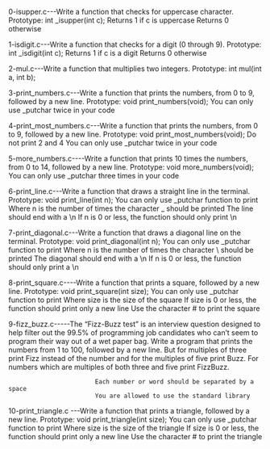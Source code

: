 0-isupper.c---Write a function that checks for uppercase character.
                Prototype: int _isupper(int c);
                Returns 1 if c is uppercase
                Returns 0 otherwise

1-isdigit.c---Write a function that checks for a digit (0 through 9).
                Prototype: int _isdigit(int c);
                Returns 1 if c is a digit
                Returns 0 otherwise

2-mul.c---Write a function that multiplies two integers.
            Prototype: int mul(int a, int b);

3-print_numbers.c---Write a function that prints the numbers, from 0 to 9, followed by a new line.
                        Prototype: void print_numbers(void);
                        You can only use _putchar twice in your code

4-print_most_numbers.c---Write a function that prints the numbers, from 0 to 9, followed by a new line.
                            Prototype: void print_most_numbers(void);
                            Do not print 2 and 4
                            You can only use _putchar twice in your code

5-more_numbers.c----Write a function that prints 10 times the numbers, from 0 to 14, followed by a new line.
                        Prototype: void more_numbers(void);
                        You can only use _putchar three times in your code

6-print_line.c---Write a function that draws a straight line in the terminal.
                    Prototype: void print_line(int n);
                    You can only use _putchar function to print
                    Where n is the number of times the character _ should be printed
                    The line should end with a \n
                    If n is 0 or less, the function should only print \n

7-print_diagonal.c---Write a function that draws a diagonal line on the terminal.
                        Prototype: void print_diagonal(int n);
                        You can only use _putchar function to print
                        Where n is the number of times the character \ should be printed
                        The diagonal should end with a \n
                        If n is 0 or less, the function should only print a \n

8-print_square.c----Write a function that prints a square, followed by a new line.
                        Prototype: void print_square(int size);
                        You can only use _putchar function to print
                        Where size is the size of the square
                        If size is 0 or less, the function should print only a new line
                        Use the character # to print the square

9-fizz_buzz.c-----The “Fizz-Buzz test” is an interview question designed to help filter out the 99.5% of programming job candidates who can’t seem to program their way out of a wet paper bag.
                        Write a program that prints the numbers from 1 to 100, followed by a new line. But for multiples of three print Fizz instead of the number and for the multiples of five print Buzz. For numbers which are multiples of both three and five print FizzBuzz.

                            Each number or word should be separated by a space
                            You are allowed to use the standard library

10-print_triangle.c ---Write a function that prints a triangle, followed by a new line.
                            Prototype: void print_triangle(int size);
                            You can only use _putchar function to print
                            Where size is the size of the triangle
                            If size is 0 or less, the function should print only a new line
                            Use the character # to print the triangle


